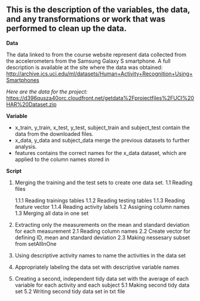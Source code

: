 ## This is the description of the variables, the data, and any transformations or work that was performed to clean up the data.

**Data**

The data linked to from the course website represent data collected from the accelerometers from the Samsung Galaxy S smartphone. A full description is available at the site where the data was obtained:
http://archive.ics.uci.edu/ml/datasets/Human+Activity+Recognition+Using+Smartphones

*Here are the data for the project:*
https://d396qusza40orc.cloudfront.net/getdata%2Fprojectfiles%2FUCI%20HAR%20Dataset.zip

**Variable**
* x_train, y_train, x_test, y_test, subject_train and subject_test contain the data from the downloaded files.
* x_data, y_data and subject_data merge the previous datasets to further analysis.
* features contains the correct names for the x_data dataset, which are applied to the column names stored in

**Script**
1. Merging the training and the test sets to create one data set.
  1.1 Reading files
    
    1.1.1 Reading trainings tables
    1.1.2 Reading testing tables
    1.1.3 Reading feature vector
    1.1.4 Reading activity labels
  1.2 Assigning column names
  1.3 Merging all data in one set
2. Extracting only the measurements on the mean and standard deviation for each measurement
  2.1 Reading column names
  2.2 Create vector for defining ID, mean and standard deviation
  2.3 Making nessesary subset from setAllInOne
3. Using descriptive activity names to name the activities in the data set
4. Appropriately labeling the data set with descriptive variable names
5. Creating a second, independent tidy data set with the average of each variable for each activity and each subject
  5.1 Making second tidy data set
  5.2 Writing second tidy data set in txt file
